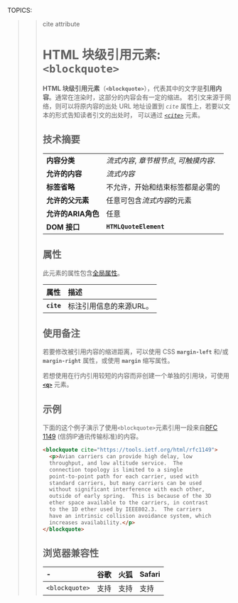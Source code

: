TOPICS: <blockquote>
        <blockquote> cite attribute

# HTML 块级引用元素: `<blockquote>`

**HTML 块级引用元素**（**`<blockquote>`**），代表其中的文字是**引用内容**。通常在渲染时，这部分的内容会有一定的缩进。
若引文来源于网络，则可以将原内容的出处 URL 地址设置到 *`cite`* 属性上，若要以文本的形式告知读者引文的出处时，
可以通过 *[`<cite>`](/zh-hans/webfrontend/<cite>)* 元素。

## 技术摘要

|  |  |
| :-- | :-- |
| **内容分类** | *流式内容*, *章节根节点*, *可触摸内容*.|
| **允许的内容** | *流式内容* |
| **标签省略** | 不允许，开始和结束标签都是必需的 |
| **允许的父元素** | 任意可包含*流式内容*的元素 |
| **允许的ARIA角色** | 任意 |
| **DOM 接口** | **`HTMLQuoteElement`** |

## 属性

此元素的属性包含[全局属性](/zh-hans/webfrontend/HTML_Global_Attributes)。

| 属性 | 描述 |
| :-- | :-- |
| **`cite`** | 标注引用信息的来源URL。|

## 使用备注

若要修改被引用内容的缩进距离，可以使用 CSS **`margin-left`** 和/或 **`margin-right`** 属性，或使用 **`margin`** 缩写属性。

若想使用在行内引用较短的内容而非创建一个单独的引用块，可使用 **[`<q>`](/zh-hans/webfrontend/<q>)** 元素。

## 示例

下面的这个例子演示了使用`<blockquote>`元素引用一段来自[RFC 1149](https://tools.ietf.org/html/rfc1149) (信鸽IP通讯传输标准)的内容。

```html
<blockquote cite="https://tools.ietf.org/html/rfc1149">
  <p>Avian carriers can provide high delay, low
  throughput, and low altitude service.  The
  connection topology is limited to a single
  point-to-point path for each carrier, used with
  standard carriers, but many carriers can be used
  without significant interference with each other,
  outside of early spring.  This is because of the 3D
  ether space available to the carriers, in contrast
  to the 1D ether used by IEEE802.3.  The carriers
  have an intrinsic collision avoidance system, which
  increases availability.</p>
</blockquote>
```

## 浏览器兼容性

| - | 谷歌 | 火狐 | Safari |
| :--- | :--- | :--- | :--- |
| `<blockquote>` | 支持 | 支持 | 支持 |
